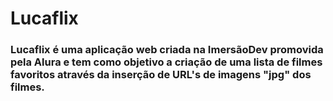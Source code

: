 # Lucaflix

### Lucaflix é uma aplicação web criada na ImersãoDev promovida pela Alura e tem como objetivo a criação de uma lista de filmes favoritos através da inserção de URL's de imagens "jpg" dos filmes.
